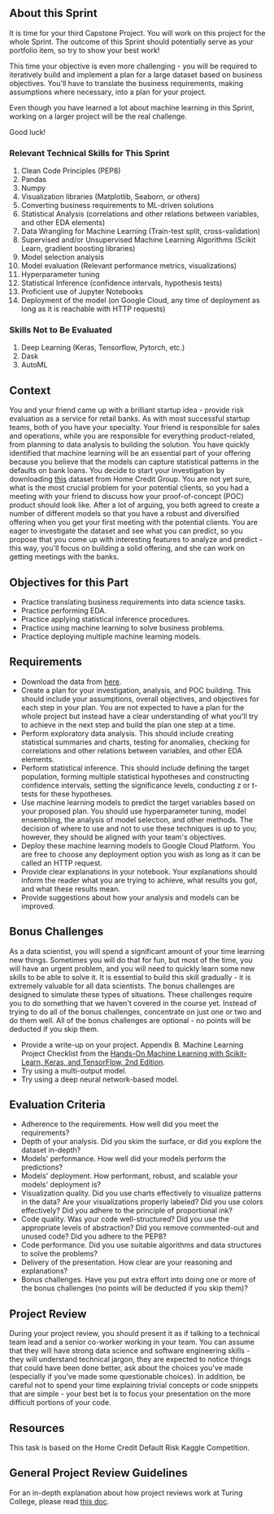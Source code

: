 ## About this Sprint

It is time for your third Capstone Project.
You will work on this project for the whole Sprint.
The outcome of this Sprint should potentially serve as your portfolio item, so try to show your best work!

This time your objective is even more challenging - you will be required to iteratively build and implement a plan for a large dataset based on business objectives.
You'll have to translate the business requirements, making assumptions where necessary, into a plan for your project.

Even though you have learned a lot about machine learning in this Sprint, working on a larger project will be the real challenge.

Good luck!

### Relevant Technical Skills for This Sprint

1. Clean Code Principles (PEP8)
2. Pandas
3. Numpy
4. Visualization libraries (Matplotlib, Seaborn, or others)
5. Converting business requirements to ML-driven solutions
6. Statistical Analysis (correlations and other relations between variables, and other EDA elements)
7. Data Wrangling for Machine Learning (Train-test split, cross-validation)
8. Supervised and/or Unsupervised Machine Learning Algorithms (Scikit Learn, gradient boosting libraries)
9. Model selection analysis
10. Model evaluation (Relevant performance metrics, visualizations)
11. Hyperparameter tuning
12. Statistical Inference (confidence intervals, hypothesis tests)
13. Proficient use of Jupyter Notebooks
14. Deployment of the model (on Google Cloud, any time of deployment as long as it is reachable with HTTP requests)

### Skills Not to Be Evaluated

1. Deep Learning (Keras, Tensorflow, Pytorch, etc.)
2. Dask
3. AutoML

## Context

You and your friend came up with a brilliant startup idea - provide risk evaluation as a service for retail banks.
As with most successful startup teams, both of you have your specialty.
Your friend is responsible for sales and operations, while you are responsible for everything product-related, from planning to data analysis to building the solution.
You have quickly identified that machine learning will be an essential part of your offering because you believe that the models can capture statistical patterns in the defaults on bank loans.
You decide to start your investigation by downloading [this](https://www.kaggle.com/competitions/home-credit-default-risk/data) dataset from Home Credit Group.
You are not yet sure, what is the most crucial problem for your potential clients, so you had a meeting with your friend to discuss how your proof-of-concept (POC) product should look like.
After a lot of arguing, you both agreed to create a number of different models so that you have a robust and diversified offering when you get your first meeting with the potential clients.
You are eager to investigate the dataset and see what you can predict, so you propose that you come up with interesting features to analyze and predict - this way, you'll focus on building a solid offering, and she can work on getting meetings with the banks.

## Objectives for this Part

- Practice translating business requirements into data science tasks.
- Practice performing EDA.
- Practice applying statistical inference procedures.
- Practice using machine learning to solve business problems.
- Practice deploying multiple machine learning models.

## Requirements

- Download the data from [here](https://www.kaggle.com/competitions/home-credit-default-risk/data).
- Create a plan for your investigation, analysis, and POC building. This should include your assumptions, overall objectives, and objectives for each step in your plan. You are not expected to have a plan for the whole project but instead have a clear understanding of what you'll try to achieve in the next step and build the plan one step at a time.
- Perform exploratory data analysis. This should include creating statistical summaries and charts, testing for anomalies, checking for correlations and other relations between variables, and other EDA elements.
- Perform statistical inference. This should include defining the target population, forming multiple statistical hypotheses and constructing confidence intervals, setting the significance levels, conducting z or t-tests for these hypotheses.
- Use machine learning models to predict the target variables based on your proposed plan. You should use hyperparameter tuning, model ensembling, the analysis of model selection, and other methods. The decision of where to use and not to use these techniques is up to you; however, they should be aligned with your team's objectives.
- Deploy these machine learning models to Google Cloud Platform. You are free to choose any deployment option you wish as long as it can be called an HTTP request.
- Provide clear explanations in your notebook. Your explanations should inform the reader what you are trying to achieve, what results you got, and what these results mean.
- Provide suggestions about how your analysis and models can be improved.

## Bonus Challenges

As a data scientist, you will spend a significant amount of your time learning new things.
Sometimes you will do that for fun, but most of the time, you will have an urgent problem, and you will need to quickly learn some new skills to be able to solve it.
It is essential to build this skill gradually - it is extremely valuable for all data scientists.
The bonus challenges are designed to simulate these types of situations.
These challenges require you to do something that we haven't covered in the course yet.
Instead of trying to do all of the bonus challenges, concentrate on just one or two and do them well.
All of the bonus challenges are optional - no points will be deducted if you skip them.

- Provide a write-up on your project. Appendix B. Machine Learning Project Checklist from the [Hands-On Machine Learning with Scikit-Learn, Keras, and TensorFlow, 2nd Edition](https://learning.oreilly.com/library/view/hands-on-machine-learning/9781492032632/app02.html).
- Try using a multi-output model.
- Try using a deep neural network-based model.

## Evaluation Criteria

- Adherence to the requirements. How well did you meet the requirements?
- Depth of your analysis. Did you skim the surface, or did you explore the dataset in-depth?
- Models' performance. How well did your models perform the predictions?
- Models' deployment. How performant, robust, and scalable your models' deployment is?
- Visualization quality. Did you use charts effectively to visualize patterns in the data? Are your visualizations properly labeled? Did you use colors effectively? Did you adhere to the principle of proportional ink?
- Code quality. Was your code well-structured? Did you use the appropriate levels of abstraction? Did you remove commented-out and unused code? Did you adhere to the PEP8?
- Code performance. Did you use suitable algorithms and data structures to solve the problems?
- Delivery of the presentation. How clear are your reasoning and explanations?
- Bonus challenges. Have you put extra effort into doing one or more of the bonus challenges (no points will be deducted if you skip them)?

## Project Review

During your project review, you should present it as if talking to a technical team lead and a senior co-worker working in your team.
You can assume that they will have strong data science and software engineering skills - they will understand technical jargon, they are expected to notice things that could have been done better, ask about the choices you've made (especially if you've made some questionable choices).
In addition, be careful not to spend your time explaining trivial concepts or code snippets that are simple - your best bet is to focus your presentation on the more difficult portions of your code.

## Resources

This task is based on the Home Credit Default Risk Kaggle Competition.

## General Project Review Guidelines

For an in-depth explanation about how project reviews work at Turing College, please read [this doc](https://turingcollege.atlassian.net/wiki/spaces/DLG/pages/537395951/Peer+expert+reviews+corrections).

